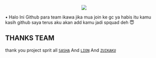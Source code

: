 <p align="center">
  <img src="https://user-images.githubusercontent.com/108317238/178134900-a3e409f0-46c8-4e04-a1ee-635d608b8bbe.png" />
</p>

• Halo Ini Github para team ikawa jika mua join ke gc ya habis itu kamu kasih github saya terus aku akan add kamu jadi spquad deh 😇

## THANKS TEAM
thank you project sprit all [`SASHA`](https://github.com/LyliaSasha) And [`LION`](https://github.com/LionSuzune) And [`ZUIKAKU`](https://github.com/JulianZuikaku)
